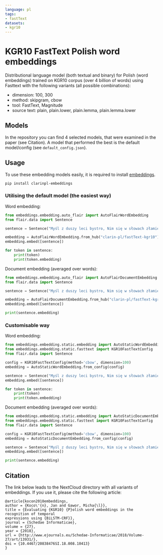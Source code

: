```yaml
---
language: pl
tags:
- fastText
datasets:
- kgr10
---
```


# KGR10 FastText Polish word embeddings

Distributional language model (both textual and binary) for Polish (word embeddings) trained on KGR10 corpus (over 4 billion of words) using Fasttext with the following variants (all possible combinations):
- dimension: 100, 300
- method: skipgram, cbow
- tool: FastText, Magnitude
- source text: plain, plain.lower, plain.lemma, plain.lemma.lower

## Models

In the repository you can find 4 selected models, that were examined in the paper (see Citation). 
A model that performed the best is the default model/config (see `default_config.json`).

## Usage

To use these embedding models easily, it is required to install [embeddings](https://github.com/CLARIN-PL/embeddings).

```bash
pip install clarinpl-embeddings
```

### Utilising the default model (the easiest way)

Word embedding:

```python
from embeddings.embedding.auto_flair import AutoFlairWordEmbedding
from flair.data import Sentence

sentence = Sentence("Myśl z duszy leci bystro, Nim się w słowach złamie.")

embedding = AutoFlairWordEmbedding.from_hub("clarin-pl/fastText-kgr10")
embedding.embed([sentence])

for token in sentence:
    print(token)
    print(token.embedding)
```

Document embedding (averaged over words):

```python
from embeddings.embedding.auto_flair import AutoFlairDocumentEmbedding
from flair.data import Sentence

sentence = Sentence("Myśl z duszy leci bystro, Nim się w słowach złamie.")

embedding = AutoFlairDocumentEmbedding.from_hub("clarin-pl/fastText-kgr10")
embedding.embed([sentence])

print(sentence.embedding)
```

### Customisable way

Word embedding:

```python
from embeddings.embedding.static.embedding import AutoStaticWordEmbedding
from embeddings.embedding.static.fasttext import KGR10FastTextConfig
from flair.data import Sentence

config = KGR10FastTextConfig(method='cbow', dimension=100)
embedding = AutoStaticWordEmbedding.from_config(config)

sentence = Sentence("Myśl z duszy leci bystro, Nim się w słowach złamie.")
embedding.embed([sentence])

for token in sentence:
    print(token)
    print(token.embedding)
```

Document embedding (averaged over words):

```python
from embeddings.embedding.static.embedding import AutoStaticDocumentEmbedding
from embeddings.embedding.static.fasttext import KGR10FastTextConfig
from flair.data import Sentence

config = KGR10FastTextConfig(method='cbow', dimension=100)
embedding = AutoStaticDocumentEmbedding.from_config(config)

sentence = Sentence("Myśl z duszy leci bystro, Nim się w słowach złamie.")
embedding.embed([sentence])

print(sentence.embedding)
```


## Citation

The link below leads to the NextCloud directory with all variants of embeddings. If you use it, please cite the following article:

```
@article{kocon2018embeddings,
author = {Koco\'{n}, Jan and Gawor, Micha{\l}},
title = {Evaluating {KGR10} {P}olish word embeddings in the recognition of temporal
expressions using {BiLSTM-CRF}},
journal = {Schedae Informaticae},
volume = {27},
year = {2018},
url = {http://www.ejournals.eu/Schedae-Informaticae/2018/Volume-27/art/13931/},
doi = {10.4467/20838476SI.18.008.10413}
}
```
